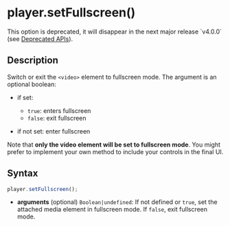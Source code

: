 # player.setFullscreen()

<div class="warning">
This option is deprecated, it will disappear in the next major release
`v4.0.0` (see <a href="../Miscellaneous/Deprecated_APIs.md">Deprecated
APIs</a>).
</div>

## Description

Switch or exit the `<video>` element to fullscreen mode. The argument is an
optional boolean:

- if set:

  - `true`: enters fullscreen
  - `false`: exit fullscreen

- if not set: enter fullscreen

Note that **only the video element will be set to fullscreen mode**. You might
prefer to implement your own method to include your controls in the final UI.

## Syntax

```js
player.setFullscreen();
```

  - **arguments** (optional) `Boolean|undefined`: If not defined or `true`, set
    the attached media element in fullscreen mode.
    If `false`, exit fullscreen mode.
